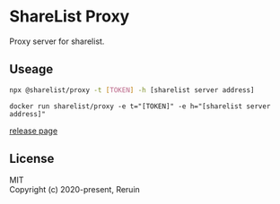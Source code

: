 # ShareList Proxy

Proxy server for sharelist.

## Useage
```bash
npx @sharelist/proxy -t [TOKEN] -h [sharelist server address]
```

```docker
docker run sharelist/proxy -e t="[TOKEN]" -e h="[sharelist server address]"
```

[release page](https://github.com/linkdrive/sharelist-proxy/releases)


## License
MIT   
Copyright (c) 2020-present, Reruin